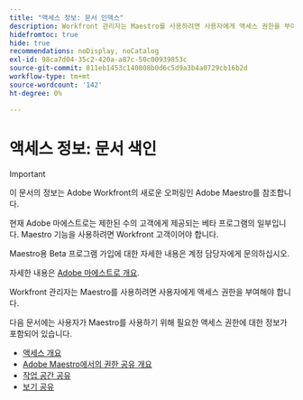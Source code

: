 ```yaml
---
title: "액세스 정보: 문서 인덱스"
description: Workfront 관리자는 Maestro를 사용하려면 사용자에게 액세스 권한을 부여해야 합니다. 다음 문서에는 사용자가 Maestro를 사용하기 위해 필요한 액세스 권한에 대한 정보가 포함되어 있습니다.
hidefromtoc: true
hide: true
recommendations: noDisplay, noCatalog
exl-id: 98ca7d04-35c2-420a-a87c-50c00939853c
source-git-commit: 811eb1453c140808b0d6c5d9a3b4a0729cb16b2d
workflow-type: tm+mt
source-wordcount: '142'
ht-degree: 0%

---
```


# 액세스 정보: 문서 색인

>[!IMPORTANT]
>
>이 문서의 정보는 Adobe Workfront의 새로운 오퍼링인 Adobe Maestro를 참조합니다.
>
>현재 Adobe 마에스트로는 제한된 수의 고객에게 제공되는 베타 프로그램의 일부입니다. Maestro 기능을 사용하려면 Workfront 고객이어야 합니다.
>
>Maestro용 Beta 프로그램 가입에 대한 자세한 내용은 계정 담당자에게 문의하십시오.
>
>자세한 내용은 [Adobe 마에스트로 개요](../maestro-overview.md).

Workfront 관리자는 Maestro를 사용하려면 사용자에게 액세스 권한을 부여해야 합니다.

다음 문서에는 사용자가 Maestro를 사용하기 위해 필요한 액세스 권한에 대한 정보가 포함되어 있습니다.

* [액세스 개요](../access/access-overview.md)
* [Adobe Maestro에서의 권한 공유 개요](/help/quicksilver/maestro/access/sharing-permissions-overview.md)
* [작업 공간 공유](/help/quicksilver/maestro/access/share-workspaces.md)
* [보기 공유](/help/quicksilver/maestro/access/share-views.md)


